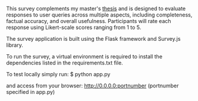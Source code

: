 This survey complements my master's [thesis](https://github.com/PanosGriziotis/QA-subsystem-thesis) and is designed to evaluate responses to user queries across multiple aspects, including completeness, factual accuracy, and overall usefulness. Participants will rate each response using Likert-scale scores ranging from 1 to 5.

The survey application is built using the Flask framework and Survey.js library.

To run the survey, a virtual environment is required to install the dependencies listed in the requirements.txt file.

To test locally simply run:
$ python app.py

and access from your browser: http://0.0.0.0:portnumber (portnumber specified in app.py)
